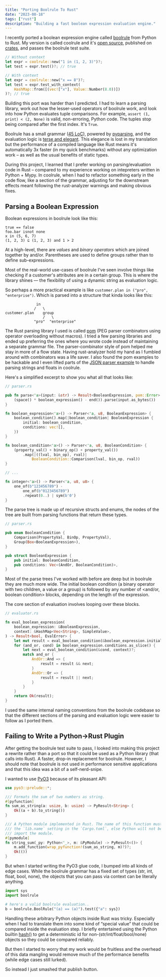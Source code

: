```yaml
---
title: "Porting Boolrule To Rust"
date: "2023-08-18"
tags: ["rust"]
description: "Building a fast boolean expression evaluation engine."
---
```


I recently ported a boolean expression engine called [boolrule](https://github.com/tailsdotcom/boolrule) from Python to Rust. My version is called coolrule and it's [open source](https://github.com/healeycodes/coolrule), published on [crates](https://crates.io/crates/coolrule), and passes the boolrule test suite.

```rust
// Without context
let expr = coolrule::new("1 in (1, 2, 3)")?;
let test = expr.test()?; // true 

// With context
let expr = coolrule::new("x == 8")?;
let test = expr.test_with_context(
    HashMap::from([(vec!["x"], Value::Number(8.0))])
)?; // true
```

Building this port was harder than I predicted. I had to learn a parsing library, work out how the lesser-used operators of boolrule work, and look into how Python evaluates tuple comparisons. For example, `assert (1, print) < (2, None)` is valid, non-erroring, Python code. The tuples stop being compared after the first index. It's `True`.

Boolrule has a small grammar ([45 LoC](https://github.com/tailsdotcom/boolrule/blob/a1671fc372039cfcf4d09673e575ffe69c1a4679/boolrule/boolrule.py#L59-L112)), powered by [pyparsing](https://github.com/pyparsing/pyparsing), and the evaluation logic is [terse and elegant](https://github.com/tailsdotcom/boolrule/blob/a1671fc372039cfcf4d09673e575ffe69c1a4679/boolrule/boolrule.py#L200-L231). This elegance is lost in my translation but the performance of a compiled language like Rust means it's automatically 3x faster (in my quick benchmarks) without any optimization work – as well as the usual benefits of static types.

During this project, I learned that I prefer working on parsing/evaluation code in Rust – compared to my experience working on intepreters written in Python + Mypy. In coolrule, when I had to refactor something early in the code flow, like a section of the grammar, adjusting for the downstream effects meant following the rust-analyzer warnings and making obvious fixes.

## Parsing a Boolean Expression

Boolean expressions in boolrule look like this:

```text
true == false
foo.bar isnot none
x in (5, 6, 7)
(1, 2, 3) ⊆ (1, 2, 3) and 1 > 2
```

At a high-level, there are _values_ and _binary operators_ which are joined together by and/or. Parentheses are used to define groups rather than to define sub-expressions.

Most of the real-world use-cases of boolrule I've seen involve things like checking if a customer's attributes are in a certain group. This is where the library shines — the flexibility of using a dynamic string as evaluation logic.

So perhaps a more practical example is like `customer.plan in ("pro", "enterprise")`. Which is parsed into a structure that kinda looks like this:

```text
              in
             /   \
customer.plan    group
                 /   \
             "pro"  "enterprise"
```

The Rust parsing library I used is called [pom](https://github.com/J-F-Liu/pom) (PEG parser combinators using operator overloading without macros). I tried a few parsing libraries and ended up preferring the ones where you wrote code instead of maintaining a separate grammar file. The parser-combinator style of pom helped me stay in more of a flow state. Having rust-analyzer hold my hand as I fumbled around with combinators was a life saver. I also found the pom examples to be hackable and I even lifted parts of the [JSON parser example](https://github.com/J-F-Liu/pom/blob/master/examples/json.rs) to handle parsing strings and floats in coolrule.

Here's a simplified excerpt to show you what all that looks like:

```rust
// parser.rs

pub fn parse<'a>(input: &str) -> Result<BooleanExpression, pom::Error> {
    (space() * boolean_expression() - end()).parse(input.as_bytes())
}

fn boolean_expression<'a>() -> Parser<'a, u8, BooleanExpression> {
    boolean_condition().map(|boolean_condition| BooleanExpression {
        initial: boolean_condition,
        conditions: vec![],
    })
}

fn boolean_condition<'a>() -> Parser<'a, u8, BooleanCondition> {
    (property_val() + binary_op() + property_val())
        .map(|((lval, bin_op), rval)|
            BooleanCondition::Comparison(lval, bin_op, rval))
}

// ...

fn integer<'a>() -> Parser<'a, u8, u8> {
    one_of(b"123456789") -
        one_of(b"0123456789")
        .repeat(0..) | sym(b'0')
}
```

The parse tree is made up of recursive structs and enums, the nodes of the tree are built from parsing functions that return these types.

```rust
// parser.rs

pub enum BooleanCondition {
    Comparison(PropertyVal, BinOp, PropertyVal),
    Group(Box<BooleanExpression>),
}

pub struct BooleanExpression {
    pub initial: BooleanCondition,
    pub conditions: Vec<(AndOr, BooleanCondition)>,
}
```

Most of the parse trees I've worked with before are deep but in boolrule they are much more wide. The initial boolean condition (a binary operator with two children, a value or a group) is followed by any number of <and/or, boolean condition> blocks, depending on the length of the expression.

The core section of evaluation involves looping over these blocks.

```rust
// evaluator.rs

fn eval_boolean_expression(
    boolean_expression: &BooleanExpression,
    context: &HashMap<Vec<String>, SimpleValue>,
) -> Result<bool, EvalError> {
    let mut result = eval_boolean_condition(&boolean_expression.initial, context)?;
    for (and_or, cond) in boolean_expression.conditions.as_slice() {
        let next = eval_boolean_condition(&cond, context)?;
        match and_or {
            AndOr::And => {
                result = result && next;
            }
            AndOr::Or => {
                result = result || next;
            }
        }
    }
    return Ok(result);
}
```

I used the same internal naming conventions from the boolrule codebase so that the different sections of the parsing and evaluation logic were easier to follow as I ported them.

## Failing to Write a Python→Rust Plugin

After getting the boolrule test suite to pass, I looked into making this project a rewrite rather than a port so that it could be used as a Python library (that calls into Rust). A faster, drop-in replacement for boolrule. However, I should note that boolrule is not used in performance sensitive applications and that this idea was a bit of a self-nerd-snipe.

I wanted to use [PyO3](https://github.com/PyO3/pyo3) because of its pleasant API:

```rust
use pyo3::prelude::*;

/// Formats the sum of two numbers as string.
#[pyfunction]
fn sum_as_string(a: usize, b: usize) -> PyResult<String> {
    Ok((a + b).to_string())
}

/// A Python module implemented in Rust. The name of this function must match
/// the `lib.name` setting in the `Cargo.toml`, else Python will not be able to
/// import the module.
#[pymodule]
fn string_sum(_py: Python<'_>, m: &PyModule) -> PyResult<()> {
    m.add_function(wrap_pyfunction!(sum_as_string, m)?)?;
    Ok(())
}
```

But when I started writing the PyO3 glue code, I bumped into all kinds of edge cases. While the boolrule grammar has a fixed set of types (str, int, float, bool, none), the objects that you can pass via context can be literally anything.

```python
import sys
import boolrule

# here's a valid boolrule evaluation..
b = boolrule.BoolRule("(a) == (a)").test({"a": sys})
```

Handling these arbitrary Python objects inside Rust was tricky. Especially when I had to translate them into some kind of “special value” that could be compared inside the evaluation step. I briefly entertained using the Python builtin [hash()](https://docs.python.org/3/library/functions.html#hash) to get a deterministic id for non-(str/int/float/bool/none) objects so they could be compared reliably.

But then I started to worry that my work would be fruitless and the overhead of this data mangling would remove much of the performance benefits (while edge cases still lurked).

So instead I just smashed that publish button.
